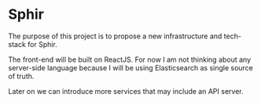 # Sphir
The purpose of this project is to propose a new infrastructure and tech-stack for Sphir.  

The front-end will be built on ReactJS. For now I am not thinking about any server-side language because I will be using Elasticsearch as single source of truth.

Later on we can introduce more services that may include an API server.
